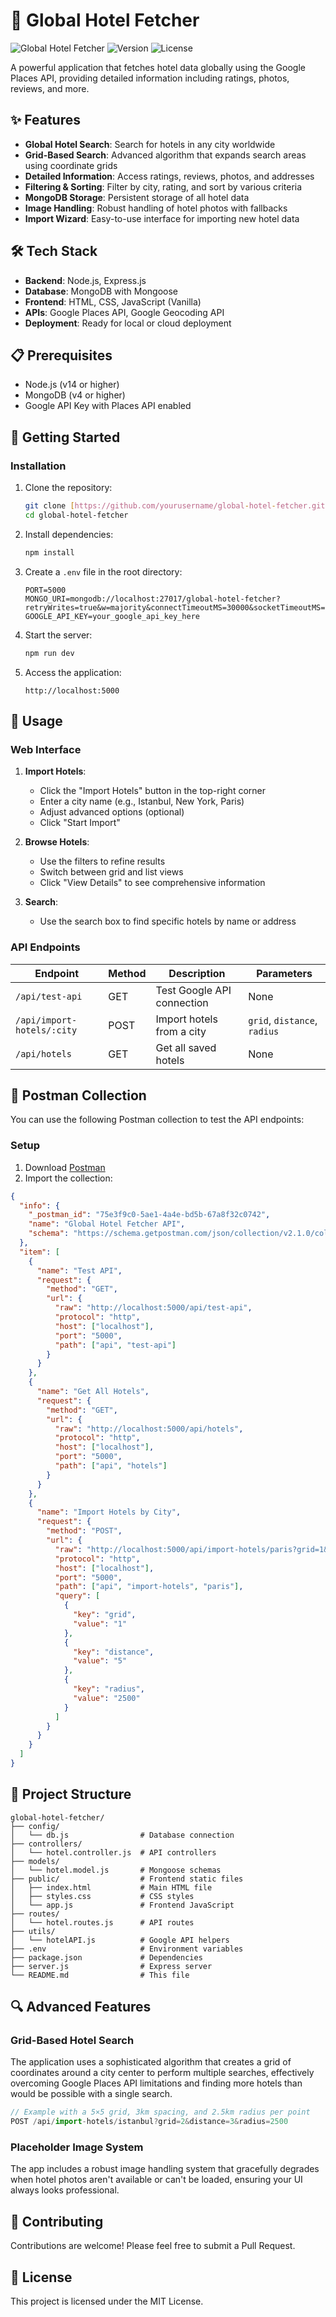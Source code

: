 # 🏨 Global Hotel Fetcher

![Global Hotel Fetcher](https://img.shields.io/badge/Status-Active-brightgreen)
![Version](https://img.shields.io/badge/Version-1.0.0-blue)
![License](https://img.shields.io/badge/License-MIT-green)

A powerful application that fetches hotel data globally using the Google Places API, providing detailed information including ratings, photos, reviews, and more.


## ✨ Features

- **Global Hotel Search**: Search for hotels in any city worldwide
- **Grid-Based Search**: Advanced algorithm that expands search areas using coordinate grids
- **Detailed Information**: Access ratings, reviews, photos, and addresses
- **Filtering & Sorting**: Filter by city, rating, and sort by various criteria
- **MongoDB Storage**: Persistent storage of all hotel data
- **Image Handling**: Robust handling of hotel photos with fallbacks
- **Import Wizard**: Easy-to-use interface for importing new hotel data

## 🛠 Tech Stack

- **Backend**: Node.js, Express.js
- **Database**: MongoDB with Mongoose
- **Frontend**: HTML, CSS, JavaScript (Vanilla)
- **APIs**: Google Places API, Google Geocoding API
- **Deployment**: Ready for local or cloud deployment

## 📋 Prerequisites

- Node.js (v14 or higher)
- MongoDB (v4 or higher)
- Google API Key with Places API enabled

## 🚀 Getting Started

### Installation

1. Clone the repository:
   ```bash
   git clone [https://github.com/yourusername/global-hotel-fetcher.git](https://github.com/erennmutlu1/google-hotel-fetcher.git)
   cd global-hotel-fetcher
   ```

2. Install dependencies:
   ```bash
   npm install
   ```

3. Create a `.env` file in the root directory:
   ```env
   PORT=5000
   MONGO_URI=mongodb://localhost:27017/global-hotel-fetcher?retryWrites=true&w=majority&connectTimeoutMS=30000&socketTimeoutMS=45000
   GOOGLE_API_KEY=your_google_api_key_here
   ```

4. Start the server:
   ```bash
   npm run dev
   ```

5. Access the application:
   ```
   http://localhost:5000
   ```

## 📱 Usage

### Web Interface

1. **Import Hotels**:
   - Click the "Import Hotels" button in the top-right corner
   - Enter a city name (e.g., Istanbul, New York, Paris)
   - Adjust advanced options (optional)
   - Click "Start Import"

2. **Browse Hotels**:
   - Use the filters to refine results
   - Switch between grid and list views
   - Click "View Details" to see comprehensive information

3. **Search**:
   - Use the search box to find specific hotels by name or address

### API Endpoints

| Endpoint | Method | Description | Parameters |
|----------|--------|-------------|------------|
| `/api/test-api` | GET | Test Google API connection | None |
| `/api/import-hotels/:city` | POST | Import hotels from a city | `grid`, `distance`, `radius` |
| `/api/hotels` | GET | Get all saved hotels | None |

## 📮 Postman Collection

You can use the following Postman collection to test the API endpoints:

### Setup

1. Download [Postman](https://www.postman.com/downloads/)
2. Import the collection:

```json
{
  "info": {
    "_postman_id": "75e3f9c0-5ae1-4a4e-bd5b-67a8f32c0742",
    "name": "Global Hotel Fetcher API",
    "schema": "https://schema.getpostman.com/json/collection/v2.1.0/collection.json"
  },
  "item": [
    {
      "name": "Test API",
      "request": {
        "method": "GET",
        "url": {
          "raw": "http://localhost:5000/api/test-api",
          "protocol": "http",
          "host": ["localhost"],
          "port": "5000",
          "path": ["api", "test-api"]
        }
      }
    },
    {
      "name": "Get All Hotels",
      "request": {
        "method": "GET",
        "url": {
          "raw": "http://localhost:5000/api/hotels",
          "protocol": "http",
          "host": ["localhost"],
          "port": "5000",
          "path": ["api", "hotels"]
        }
      }
    },
    {
      "name": "Import Hotels by City",
      "request": {
        "method": "POST",
        "url": {
          "raw": "http://localhost:5000/api/import-hotels/paris?grid=1&distance=5&radius=2500",
          "protocol": "http",
          "host": ["localhost"],
          "port": "5000",
          "path": ["api", "import-hotels", "paris"],
          "query": [
            {
              "key": "grid",
              "value": "1"
            },
            {
              "key": "distance",
              "value": "5"
            },
            {
              "key": "radius",
              "value": "2500"
            }
          ]
        }
      }
    }
  ]
}
```

## 📁 Project Structure

```
global-hotel-fetcher/
├── config/
│   └── db.js                # Database connection
├── controllers/
│   └── hotel.controller.js  # API controllers
├── models/
│   └── hotel.model.js       # Mongoose schemas
├── public/                  # Frontend static files
│   ├── index.html           # Main HTML file
│   ├── styles.css           # CSS styles
│   └── app.js               # Frontend JavaScript
├── routes/
│   └── hotel.routes.js      # API routes
├── utils/
│   └── hotelAPI.js          # Google API helpers
├── .env                     # Environment variables
├── package.json             # Dependencies
├── server.js                # Express server
└── README.md                # This file
```

## 🔍 Advanced Features

### Grid-Based Hotel Search

The application uses a sophisticated algorithm that creates a grid of coordinates around a city center to perform multiple searches, effectively overcoming Google Places API limitations and finding more hotels than would be possible with a single search.

```js
// Example with a 5×5 grid, 3km spacing, and 2.5km radius per point
POST /api/import-hotels/istanbul?grid=2&distance=3&radius=2500
```

### Placeholder Image System

The app includes a robust image handling system that gracefully degrades when hotel photos aren't available or can't be loaded, ensuring your UI always looks professional.

## 🤝 Contributing

Contributions are welcome! Please feel free to submit a Pull Request.

## 📝 License

This project is licensed under the MIT License.
